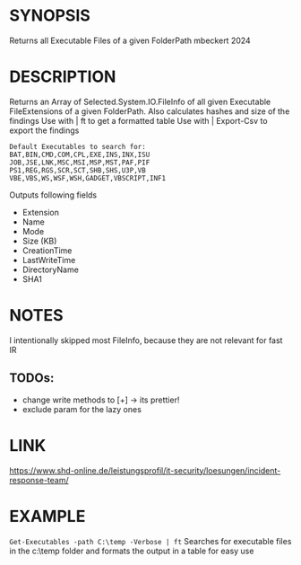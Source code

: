 # SYNOPSIS
Returns all Executable Files of a given FolderPath
mbeckert 2024
# DESCRIPTION
Returns an Array of Selected.System.IO.FileInfo of all given Executable FileExtensions of a given FolderPath. Also calculates hashes and size of the findings
Use with | ft to get a formatted table
Use with | Export-Csv to export the findings
```
Default Executables to search for:
BAT,BIN,CMD,COM,CPL,EXE,INS,INX,ISU
JOB,JSE,LNK,MSC,MSI,MSP,MST,PAF,PIF
PS1,REG,RGS,SCR,SCT,SHB,SHS,U3P,VB
VBE,VBS,WS,WSF,WSH,GADGET,VBSCRIPT,INF1
```
Outputs following fields
- Extension     
- Name          
- Mode          
- Size (KB)     
- CreationTime  
- LastWriteTime 
- DirectoryName 
- SHA1          
# NOTES
I intentionally skipped most FileInfo, because they are not relevant for fast IR

## TODOs:
- change write methods to [+] -> its prettier!
- exclude param for the lazy ones
# LINK
https://www.shd-online.de/leistungsprofil/it-security/loesungen/incident-response-team/
# EXAMPLE
``` Get-Executables -path C:\temp -Verbose | ft ```
Searches for executable files in the c:\temp folder and formats the output in a table for easy use
